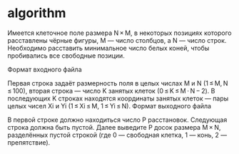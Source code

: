 # algorithm
Имеется клеточное поле размера N × M, в некоторых позициях которого расставлены чёрные фигуры, M — число столбцов, а N — число строк. Необходимо расставить минимальное число белых коней, чтобы пробивались все свободные позиции.

Формат входного файла

Первая строка задаёт размерность поля в целых числах M и N (1 ≤ M, N ≤ 100), вторая строка — число K занятых клеток (0 ≤ K ≤ M ⋅ N − 2). В последующих K строках находятся координаты занятых клеток — пары целых чисел Xi и Yi (1 ≤ Xi ≤ M, 1 ≤ Yi ≤ N).
Формат выходного файла

В первой строке должно находиться число P расстановок. Следующая строка должна быть пустой. Далее выведите P досок размера M × N, разделённых пустой строкой (где 0 — свободная клетка, 1 — конь, 2 — препятствие).
